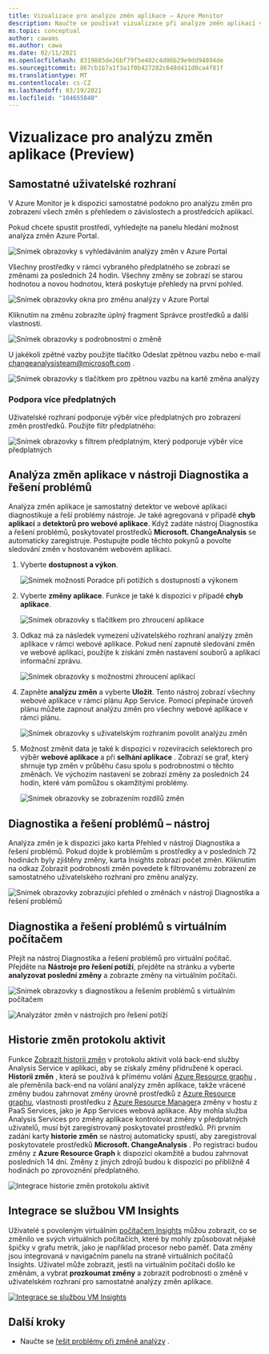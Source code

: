 ```yaml
---
title: Vizualizace pro analýzu změn aplikace – Azure Monitor
description: Naučte se používat vizualizace při analýze změn aplikací v Azure Monitor.
ms.topic: conceptual
author: cawams
ms.author: cawa
ms.date: 02/11/2021
ms.openlocfilehash: 8319885de26bf79f5e402c4d06b29e9dd94894de
ms.sourcegitcommit: 867cb1b7a1f3a1f0b427282c648d411d0ca4f81f
ms.translationtype: MT
ms.contentlocale: cs-CZ
ms.lasthandoff: 03/19/2021
ms.locfileid: "104655840"
---
```

# <a name="visualizations-for-application-change-analysis-preview"></a>Vizualizace pro analýzu změn aplikace (Preview)

## <a name="standalone-ui"></a>Samostatné uživatelské rozhraní

V Azure Monitor je k dispozici samostatné podokno pro analýzu změn pro zobrazení všech změn s přehledem o závislostech a prostředcích aplikací.

Pokud chcete spustit prostředí, vyhledejte na panelu hledání možnost analýza změn Azure Portal.

![Snímek obrazovky s vyhledáváním analýzy změn v Azure Portal](./media/change-analysis/search-change-analysis.png)

Všechny prostředky v rámci vybraného předplatného se zobrazí se změnami za posledních 24 hodin. Všechny změny se zobrazí se starou hodnotou a novou hodnotou, která poskytuje přehledy na první pohled.

![Snímek obrazovky okna pro změnu analýzy v Azure Portal](./media/change-analysis/change-analysis-standalone-blade.png)

Kliknutím na změnu zobrazíte úplný fragment Správce prostředků a další vlastnosti.

![Snímek obrazovky s podrobnostmi o změně](./media/change-analysis/change-details.png)

U jakékoli zpětné vazby použijte tlačítko Odeslat zpětnou vazbu nebo e-mail changeanalysisteam@microsoft.com .

![Snímek obrazovky s tlačítkem pro zpětnou vazbu na kartě změna analýzy](./media/change-analysis/change-analysis-feedback.png)

### <a name="multiple-subscription-support"></a>Podpora více předplatných

Uživatelské rozhraní podporuje výběr více předplatných pro zobrazení změn prostředků. Použijte filtr předplatného:

![Snímek obrazovky s filtrem předplatným, který podporuje výběr více předplatných](./media/change-analysis/multiple-subscriptions-support.png)


## <a name="application-change-analysis-in-the-diagnose-and-solve-problems-tool"></a>Analýza změn aplikace v nástroji Diagnostika a řešení problémů

Analýza změn aplikace je samostatný detektor ve webové aplikaci diagnostikuje a řeší problémy nástroje. Je také agregovaná v případě **chyb aplikací** a **detektorů pro webové aplikace**. Když zadáte nástroj Diagnostika a řešení problémů, poskytovatel prostředků **Microsoft. ChangeAnalysis** se automaticky zaregistruje. Postupujte podle těchto pokynů a povolte sledování změn v hostovaném webovém aplikaci.

1. Vyberte **dostupnost a výkon**.

    ![Snímek možností Poradce při potížích s dostupností a výkonem](./media/change-analysis/availability-and-performance.png)

2. Vyberte **změny aplikace**. Funkce je také k dispozici v případě **chyb aplikace**.

   ![Snímek obrazovky s tlačítkem pro zhroucení aplikace](./media/change-analysis/application-changes.png)

3. Odkaz má za následek vymezení uživatelského rozhraní analýzy změn aplikace v rámci webové aplikace. Pokud není zapnuté sledování změn ve webové aplikaci, použijte k získání změn nastavení souborů a aplikací informační zprávu.

   ![Snímek obrazovky s možnostmi zhroucení aplikací](./media/change-analysis/enable-changeanalysis.png)

4. Zapněte **analýzu změn** a vyberte **Uložit**. Tento nástroj zobrazí všechny webové aplikace v rámci plánu App Service. Pomocí přepínače úroveň plánu můžete zapnout analýzu změn pro všechny webové aplikace v rámci plánu.

    ![Snímek obrazovky s uživatelským rozhraním povolit analýzu změn](./media/change-analysis/change-analysis-on.png)

5. Možnost změnit data je také k dispozici v rozevíracích selektorech pro výběr **webové aplikace** a při **selhání aplikace** . Zobrazí se graf, který shrnuje typ změn v průběhu času spolu s podrobnostmi o těchto změnách. Ve výchozím nastavení se zobrazí změny za posledních 24 hodin, které vám pomůžou s okamžitými problémy.

     ![Snímek obrazovky se zobrazením rozdílů změn](./media/change-analysis/change-view.png)

## <a name="diagnose-and-solve-problems-tool"></a>Diagnostika a řešení problémů – nástroj
Analýza změn je k dispozici jako karta Přehled v nástroji Diagnostika a řešení problémů. Pokud dojde k problémům s prostředky a v posledních 72 hodinách byly zjištěny změny, karta Insights zobrazí počet změn. Kliknutím na odkaz Zobrazit podrobnosti změn povedete k filtrovanému zobrazení ze samostatného uživatelského rozhraní pro změnu analýzy.

![Snímek obrazovky zobrazující přehled o změnách v nástroji Diagnostika a řešení problémů](./media/change-analysis/change-insight-diagnose-and-solve.png)



## <a name="virtual-machine-diagnose-and-solve-problems"></a>Diagnostika a řešení problémů s virtuálním počítačem

Přejít na nástroj Diagnostika a řešení problémů pro virtuální počítač.  Přejděte na **Nástroje pro řešení potíží**, přejděte na stránku a vyberte **analyzovat poslední změny** a zobrazte změny na virtuálním počítači.

![Snímek obrazovky s diagnostikou a řešením problémů s virtuálním počítačem](./media/change-analysis/vm-dnsp-troubleshootingtools.png)

![Analyzátor změn v nástrojích pro řešení potíží](./media/change-analysis/analyze-recent-changes.png)

## <a name="activity-log-change-history"></a>Historie změn protokolu aktivit

Funkce [Zobrazit historii změn](../essentials/activity-log.md#view-change-history) v protokolu aktivit volá back-end služby Analysis Service v aplikaci, aby se získaly změny přidružené k operaci. **Historii změn** , která se používá k přímému volání [Azure Resource graphu](../../governance/resource-graph/overview.md) , ale přeměnila back-end na volání analýzy změn aplikace, takže vrácené změny budou zahrnovat změny úrovně prostředků z [Azure Resource graphu](../../governance/resource-graph/overview.md), vlastnosti prostředku z [Azure Resource Manager](../../azure-resource-manager/management/overview.md)a změny v hostu z PaaS Services, jako je App Services webová aplikace. Aby mohla služba Analysis Services pro změny aplikace kontrolovat změny v předplatných uživatelů, musí být zaregistrovaný poskytovatel prostředků. Při prvním zadání karty **historie změn** se nástroj automaticky spustí, aby zaregistroval poskytovatele prostředků **Microsoft. ChangeAnalysis** . Po registraci budou změny z **Azure Resource Graph** k dispozici okamžitě a budou zahrnovat posledních 14 dní. Změny z jiných zdrojů budou k dispozici po přibližně 4 hodinách po zprovoznění předplatného.

![Integrace historie změn protokolu aktivit](./media/change-analysis/activity-log-change-history.png)

## <a name="vm-insights-integration"></a>Integrace se službou VM Insights

Uživatelé s povoleným virtuálním [počítačem Insights](../vm/vminsights-overview.md) můžou zobrazit, co se změnilo ve svých virtuálních počítačích, které by mohly způsobovat nějaké špičky v grafu metrik, jako je například procesor nebo paměť. Data změny jsou integrovaná v navigačním panelu na straně virtuálních počítačů Insights. Uživatel může zobrazit, jestli na virtuálním počítači došlo ke změnám, a vybrat **prozkoumat změny** a zobrazit podrobnosti o změně v uživatelském rozhraní pro samostatné analýzy změn aplikace.

[![Integrace se službou VM Insights](./media/change-analysis/vm-insights.png)](./media/change-analysis/vm-insights.png#lightbox)

## <a name="next-steps"></a>Další kroky

- Naučte se [řešit problémy při změně analýzy](change-analysis-troubleshoot.md) .
